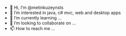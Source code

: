 - 👋 Hi, I’m @metinkuzeynsts
- 👀 I’m interested in java, c# mvc, web and desktop apps
- 🌱 I’m currently learning ...
- 💞️ I’m looking to collaborate on ...
- 📫 How to reach me ...

<!---
metinkuzeynsts/metinkuzeynsts is a ✨ special ✨ repository because its `README.md` (this file) appears on your GitHub profile.
You can click the Preview link to take a look at your changes.
--->
